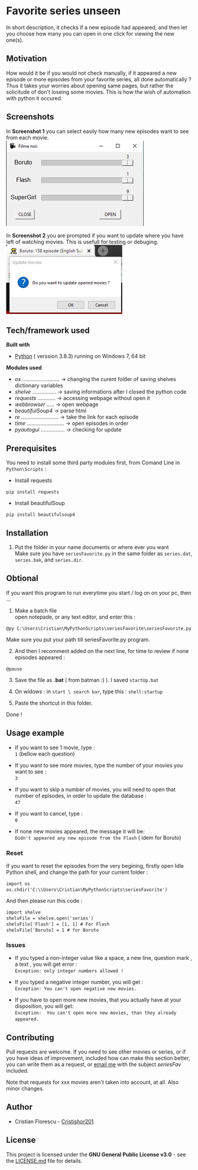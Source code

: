 Favorite series unseen
===

In short description, it checks if a new episode had appeared, and then let you choose how many you can open in one click for viewing the new one(s).

## Motivation

How would it be if you would not check manually, if it appeared a new episode or more episodes from your favorite series, all done automatically ? Thus it takes your worries about opening same pages, but rather the solicitude of don't loseing some movies. This is how the wish of automation with python it occured.

## Screenshots

In **Screenshot 1** you can select easily how many new episodes want to see from each movie.  
![image](ScreenShoot-1.PNG "ScreenShoot 1")

In **Screenshot 2** you are prompted if you want to update where you have left of watching movies. This is usefull for testing or debuging.  
![image](ScreenShoot-2.PNG "ScreenShoot 2")

## Tech/framework used

**Built with**

   * [Python](https://docs.python.org/3/) ( verssion 3.8.3) running on Windows 7, 64 bit

**Modules used**
   * *os* ......................... -> changing the curent folder of saving shelves dictionary variables
   * *shelve* ................ -> saving informations after I closed the python code
   * *requests*  ............ -> accessing webpage without open it
   * *webbrowser*  ..... -> open webpage
   * *beautifulSoup4* -> parse html
   * *re* ......................... -> take the link for each episode
   * *time* ......................... -> open episodes in order
   * *pyautogui* ................ -> checking for update

## Prerequisites

You need to install some third party modules first, from Comand Line in `Python\Scripts` :

   - Install requests  
```
pip install requests
```

   - Install beautifulSoup  
```
pip install beautifulsoup4
```

## Installation

   1. Put the folder in your name documents or where ever you want  
Make sure you have `seriesFavorite.py` in the same folder as `series.dat`, `series.bak`, and `series.dir`.

## Obtional

If you want this program to run everytime you start / log on on your pc, then ...  
  1. Make a batch file  
open notepade, or any text editor, and enter this :  
```
@py C:\Users\Cristian\MyPythonScripts\seriesFavorite\seriesFavorite.py
```  
Make sure you put your path till seriesFavorite.py program.

  2. And then I recomment added on the next line, for time to review if none episodes appeared :
```
@pause
```

  3. Save the file as **.bat** ( from batman :) ). I saved `startUp.bat`

  4. On widows : in `start \ search bar`, type this :
```shell:startup```

  5. Paste the shortcut in this folder.

Done !

## Usage example

  * If you want to see 1 movie, type :  
```1```  (bellow each question)

  * If you want to see more movies, type the number of your movies you want to see :  
```3```

  * If you want to skip a number of movies, you will need to open that number of episodes, in order to update the database :  
```47```

  * If you want to cancel, type :  
```0```

  * If none new movies appeared, the message it will be:  
```Didn't appeared any new episode from the Flash``` ( idem for Boruto)

### Reset

If you want to reset the episodes from the very begining, firstly open Idle Python shell, and change the path for your current folder :
```
import os
os.chdir('C:\\Users\Cristian\MyPythonScripts\seriesFavorite')
```

And then please run this code :
```
import shelve
shelvFile = shelve.open('series')
shelvFile['Flash'] = [1, 1] # For Flash
shelvFile['Boruto] = 1 # for Boruto
```

### Issues
  * If you typed a non-integer value like a space, a new line, question mark , a text , you will get error :  
`Exception: only integer numbers allowed !`

  * If you typed a negative integer number, you will get :  
`Exception: You can't open negative new movies.`

  * If you have to open more new movies, that you actually have at your disposition, you will get:  
`Exception:  You can't open more new movies, than they already appeared.`

## Contributing

Pull requests are welcome. If you need to see other movies or series, or if you have ideas of improvement, included how can make this section better, you can write them as a request, or  [email me](mailto:cristif92@gmail.com?subject=seriesFav%20-%20) with the subject *seriesFav* included.

Note that requests for xxx movies aren't taken into account, at all. Also minor changes.

## Author
  * Cristian Florescu  - [Cristishor201](https://github.com/Cristishor201)

## License

This project is licensed under the **GNU General Public License v3.0** - see the [LICENSE.md](LICENSE) file for details.
